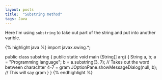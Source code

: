 ```yaml
---
layout: posts
title:  "Substring method"
tags: Java
---
```

Here I'm using `substring` to take out part of the string and put into another varible.

{% highlight java %}
import javax.swing.*;

public class substring {
	public static void main (String[] arg) {
		String a, b; 
		a = "Programming language";
		b = a.substring(3, 7); // Takes out the word  between charachter 4-7 = gram
		JOptionPane.showMessageDialog(null, b); // This will say gram
	}
}
{% endhighlight %}
